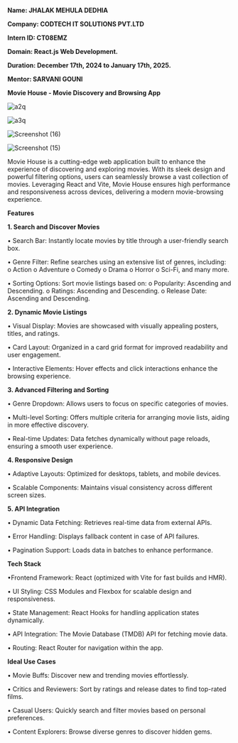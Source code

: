 **Name: JHALAK MEHULA DEDHIA**

**Company: CODTECH IT SOLUTIONS PVT.LTD**

**Intern ID: CT08EMZ**

**Domain: React.js Web Development.**

**Duration: December 17th, 2024 to January 17th, 2025.**

**Mentor: SARVANI GOUNI**

**Movie House - Movie Discovery and Browsing App**


![a2q](https://github.com/user-attachments/assets/600d8b2c-e499-4b9d-8c49-524cacd9e521)


![a3q](https://github.com/user-attachments/assets/d2567663-965a-40bd-9834-34bc39714ad5)


![Screenshot (16)](https://github.com/user-attachments/assets/a7708d79-eb69-41d4-8c06-473beee3c13d)


![Screenshot (15)](https://github.com/user-attachments/assets/585692f2-34df-41f4-adaa-5801338be008)

Movie House is a cutting-edge web application built to enhance the experience of discovering and exploring movies. With its sleek design and powerful filtering options, users can seamlessly browse a vast collection of movies. Leveraging React and Vite, Movie House ensures high performance and responsiveness across devices, delivering a modern movie-browsing experience.

**Features**

**1. Search and Discover Movies**

•	Search Bar: Instantly locate movies by title through a user-friendly search box.

•	Genre Filter: Refine searches using an extensive list of genres, including:
   o	Action
   o	Adventure
   o	Comedy
   o	Drama
   o	Horror
   o	Sci-Fi, and many more.
   
•	Sorting Options: Sort movie listings based on:
   o	Popularity: Ascending and Descending.
   o	Ratings: Ascending and Descending.
   o	Release Date: Ascending and Descending.
   
**2. Dynamic Movie Listings**

• Visual Display: Movies are showcased with visually appealing posters, titles, and ratings.

• Card Layout: Organized in a card grid format for improved readability and user engagement.

• Interactive Elements: Hover effects and click interactions enhance the browsing experience.

**3. Advanced Filtering and Sorting**

• Genre Dropdown: Allows users to focus on specific categories of movies.

• Multi-level Sorting: Offers multiple criteria for arranging movie lists, aiding in more effective discovery.

• Real-time Updates: Data fetches dynamically without page reloads, ensuring a smooth user experience.

**4. Responsive Design**

• Adaptive Layouts: Optimized for desktops, tablets, and mobile devices.

• Scalable Components: Maintains visual consistency across different screen sizes.

**5. API Integration**

• Dynamic Data Fetching: Retrieves real-time data from external APIs.

• Error Handling: Displays fallback content in case of API failures.

• Pagination Support: Loads data in batches to enhance performance.

**Tech Stack**

•Frontend Framework: React (optimized with Vite for fast builds and HMR).

• UI Styling: CSS Modules and Flexbox for scalable design and responsiveness.

• State Management: React Hooks for handling application states dynamically.

• API Integration: The Movie Database (TMDB) API for fetching movie data.

• Routing: React Router for navigation within the app.

**Ideal Use Cases**

• Movie Buffs: Discover new and trending movies effortlessly.

• Critics and Reviewers: Sort by ratings and release dates to find top-rated films.

• Casual Users: Quickly search and filter movies based on personal preferences.

• Content Explorers: Browse diverse genres to discover hidden gems.

